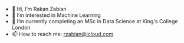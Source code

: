 - 👋 Hi, I’m Rakan Zabian
- 👀 I’m interested in Machine Learning
- 🌱 I’m currently completing an MSc in Data Science at King's College London
- 📫 How to reach me: rzabian@icloud.com

<!---
Rakan-z/Rakan-z is a ✨ special ✨ repository because its `README.md` (this file) appears on your GitHub profile.
You can click the Preview link to take a look at your changes.
--->
